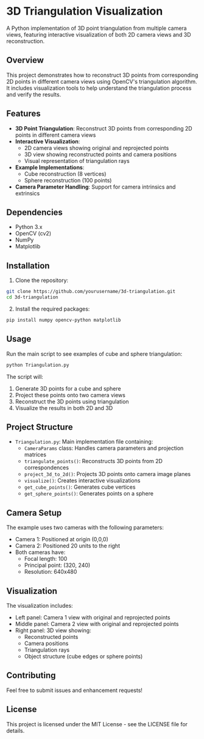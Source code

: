 # 3D Triangulation Visualization

A Python implementation of 3D point triangulation from multiple camera views, featuring interactive visualization of both 2D camera views and 3D reconstruction.

## Overview

This project demonstrates how to reconstruct 3D points from corresponding 2D points in different camera views using OpenCV's triangulation algorithm. It includes visualization tools to help understand the triangulation process and verify the results.

## Features

- **3D Point Triangulation**: Reconstruct 3D points from corresponding 2D points in different camera views
- **Interactive Visualization**: 
  - 2D camera views showing original and reprojected points
  - 3D view showing reconstructed points and camera positions
  - Visual representation of triangulation rays
- **Example Implementations**:
  - Cube reconstruction (8 vertices)
  - Sphere reconstruction (100 points)
- **Camera Parameter Handling**: Support for camera intrinsics and extrinsics

## Dependencies

- Python 3.x
- OpenCV (cv2)
- NumPy
- Matplotlib

## Installation

1. Clone the repository:
```bash
git clone https://github.com/yourusername/3d-triangulation.git
cd 3d-triangulation
```

2. Install the required packages:
```bash
pip install numpy opencv-python matplotlib
```

## Usage

Run the main script to see examples of cube and sphere triangulation:
```bash
python Triangulation.py
```

The script will:
1. Generate 3D points for a cube and sphere
2. Project these points onto two camera views
3. Reconstruct the 3D points using triangulation
4. Visualize the results in both 2D and 3D

## Project Structure

- `Triangulation.py`: Main implementation file containing:
  - `CameraParams` class: Handles camera parameters and projection matrices
  - `triangulate_points()`: Reconstructs 3D points from 2D correspondences
  - `project_3d_to_2d()`: Projects 3D points onto camera image planes
  - `visualize()`: Creates interactive visualizations
  - `get_cube_points()`: Generates cube vertices
  - `get_sphere_points()`: Generates points on a sphere

## Camera Setup

The example uses two cameras with the following parameters:
- Camera 1: Positioned at origin (0,0,0)
- Camera 2: Positioned 20 units to the right
- Both cameras have:
  - Focal length: 100
  - Principal point: (320, 240)
  - Resolution: 640x480

## Visualization

The visualization includes:
- Left panel: Camera 1 view with original and reprojected points
- Middle panel: Camera 2 view with original and reprojected points
- Right panel: 3D view showing:
  - Reconstructed points
  - Camera positions
  - Triangulation rays
  - Object structure (cube edges or sphere points)

## Contributing

Feel free to submit issues and enhancement requests!

## License

This project is licensed under the MIT License - see the LICENSE file for details. 